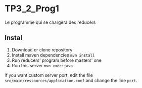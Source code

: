 # TP3_2_Prog1
Le programme qui se chargera des reducers

## Instal
1. Download or clone repository
2. Install maven dependencies `mvn install`
3. Run reducers' program before masters' one
4. Run this server `mvn exec:java`

If you want custom server port, edit the file `src/main/ressources/application.conf` and change the line `port`.
